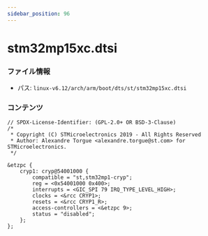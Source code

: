 ```yaml
---
sidebar_position: 96
---
```

# stm32mp15xc.dtsi

### ファイル情報

- パス: `linux-v6.12/arch/arm/boot/dts/st/stm32mp15xc.dtsi`

### コンテンツ

```dtsi
// SPDX-License-Identifier: (GPL-2.0+ OR BSD-3-Clause)
/*
 * Copyright (C) STMicroelectronics 2019 - All Rights Reserved
 * Author: Alexandre Torgue <alexandre.torgue@st.com> for STMicroelectronics.
 */

&etzpc {
	cryp1: cryp@54001000 {
		compatible = "st,stm32mp1-cryp";
		reg = <0x54001000 0x400>;
		interrupts = <GIC_SPI 79 IRQ_TYPE_LEVEL_HIGH>;
		clocks = <&rcc CRYP1>;
		resets = <&rcc CRYP1_R>;
		access-controllers = <&etzpc 9>;
		status = "disabled";
	};
};

```
